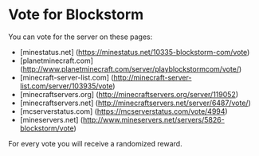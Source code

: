 Vote for Blockstorm
===================

You can vote for the server on these pages:

- [minestatus.net] (https://minestatus.net/10335-blockstorm-com/vote)
- [planetminecraft.com] (http://www.planetminecraft.com/server/playblockstormcom/vote/)
- [minecraft-server-list.com] (http://minecraft-server-list.com/server/103935/vote)
- [minecraftservers.org] (http://minecraftservers.org/server/119052)
- [minecraftservers.net] (http://minecraftservers.net/server/6487/vote/)
- [mcserverstatus.com] (https://mcserverstatus.com/vote/4994)
- [mineservers.net] (http://www.mineservers.net/servers/5826-blockstorm/vote)

For every vote you will receive a randomized reward.